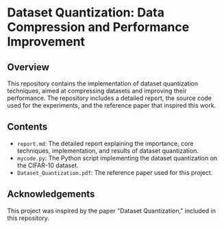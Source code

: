 # Dataset Quantization: Data Compression and Performance Improvement

## Overview
This repository contains the implementation of dataset quantization techniques, aimed at compressing datasets and improving their performance. The repository includes a detailed report, the source code used for the experiments, and the reference paper that inspired this work.

## Contents
- `report.md`: The detailed report explaining the importance, core techniques, implementation, and results of dataset quantization.
- `mycode.py`: The Python script implementing the dataset quantization on the CIFAR-10 dataset.
- `Dataset_Quantization.pdf`: The reference paper used for this project.


## Acknowledgements
This project was inspired by the paper "Dataset Quantization," included in this repository.

